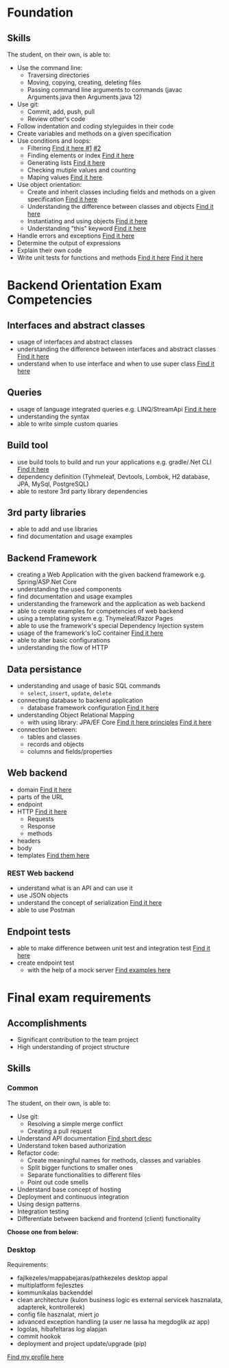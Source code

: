 # Foundation

## Skills

The student, on their own, is able to:

 -  Use the command line:
     -  Traversing directories
     -  Moving, copying, creating, deleting files
     -  Passing command line arguments to commands (javac Arguments.java then Arguments.java 12) 
 -  Use git:
     -  Commit, add, push, pull
     -  Review other's code
 -  Follow indentation and coding styleguides in their code
 -  Create variables and methods on a given specification
 -  Use conditions and loops:
     -  Filtering
     	[Find it here #1](https://github.com/greenfox-academy/tothmalex/blob/master/week-04/day-03/src/CountLetters.java)
     	[ #2](http://zetcode.com/articles/javafilterlist)
     -  Finding elements or index 
     	[Find it here](https://github.com/greenfox-academy/tothmalex/blob/master/week-04/day-03/src/CountLetters.java)
     -  Generating lists
     	[Find it here](https://github.com/greenfox-academy/tothmalex/blob/master/week-04/day-03/src/Anagram.java)
     -  Checking mutiple values and counting
     -  Maping values
     	[Find it here](https://github.com/greenfox-academy/tothmalex/blob/master/week-04/day-03/src/CountLetters.java)
 -  Use object orientation:
     -  Create and inherit classes including fields and methods on a given specification
		[Find it here](https://github.com/greenfox-academy/tothmalex/tree/master/week-05/day-05/src)
     -  Understanding the difference between classes and objects
     	[Find it here](https://docs.google.com/document/d/1IDDy5g9eX0bp1UqqqICwZwJE7IEsiRWMQtCbZPldUf0/edit#)
     -  Instantiating and using objects
     	[Find it here](https://github.com/greenfox-academy/tothmalex/blob/master/week-04/day-03/test/AnagramTest.java)
     -  Understanding "this" keyword
     	[Find it here](https://www.javatpoint.com/this-keyword)
 -  Handle errors and exceptions
 	[Find it here](https://github.com/greenfox-academy/tothmalex/blob/master/week-03/day-02/src/CountLines.java)
 -  Determine the output of expressions
 -  Explain their own code
 -  Write unit tests for functions and methods
 	[Find it here](https://github.com/greenfox-academy/tothmalex/blob/master/week-04/day-03/test/CountLettersTest.java)
	[Find it here](https://github.com/greenfox-academy/tothmalex/blob/master/week-04/day-03/test/AnagramTest.java)



# Backend Orientation Exam Competencies

## Interfaces and abstract classes

- usage of interfaces and abstract classes
- understanding the difference between interfaces and abstract classes
	[Find it here](http://codeofdoom.com/wordpress/2009/02/12/learn-this-when-to-use-an-abstract-class-and-an-interface/)
- understand when to use interface and when to use super class
	[Find it here](https://github.com/greenfox-academy/tothmalex/blob/master/week-05/day-05/src/Candy.java)

## Queries

- usage of language integrated queries e.g. LINQ/StreamApi
	[Find it here](http://www.java2s.com/Tutorials/Java_Streams/java.util.stream/Stream/Stream_generate_Supplier_s_example.htm)
- understanding the syntax
- able to write simple custom quaries

## Build tool

- use build tools to build and run your applications e.g. gradle/.Net CLI 
 [Find it here](https://github.com/greenfox-academy/tothmalex/blob/master/week-08/day-02/build.gradle)
- dependency definition (Tyhmeleaf, Devtools, Lombok, H2 database, JPA, MySql, PostgreSQL)
- able to restore 3rd party library dependencies

## 3rd party libraries

- able to add and use libraries
- find documentation and usage examples

## Backend Framework

- creating a Web Application with the given backend framework e.g. Spring/ASP.Net Core
- understanding the used components
- find documentation and usage examples
- understanding the framework and the application as web backend
- able to create examples for competencies of web backend
- using a templating system e.g. Thymeleaf/Razor Pages
- able to use the framework's special Dependency Injection system
- usage of the framework's IoC container
 [Find it here](https://www.tutorialspoint.com/spring/spring_ioc_containers.htm)
- able to alter basic configurations
- understanding the flow of HTTP

## Data persistance

- understanding and usage of basic SQL commands
  - `select`, `insert`, `update`, `delete`
- connecting database to backend application
  - database framework configuration
  [Find it here](https://github.com/tothmalex/pallida-orientation-exam/blob/master/exam/src/main/resources/application.properties)
- understanding Object Relational Mapping
  - with using library: JPA/EF Core
  [Find it here principles](https://github.com/tothmalex/pallida-orientation-exam/blob/master/exam/src/main/java/com/greenfox/exam/model/Car.java)
  [Find it here](https://github.com/tothmalex/pallida-orientation-exam/blob/master/exam/src/main/java/com/greenfox/exam/repository/CarRepo.java)
- connection between:
  - tables and classes
  - records and objects
  - columns and fields/properties

## Web backend

- domain
  [Find it here](https://www.computerhope.com/jargon/d/domain.htm)
- parts of the URL
- endpoint
- HTTP
[Find it here](http://www.baeldung.com/spring-requestmapping)
  - Requests
  - Response
  - methods
- headers
- body
- templates
[Find them here](https://www.tutorialspoint.com/http/http_messages.htm)

### REST Web backend

- understand what is an API and can use it
- use JSON objects
- understand the concept of serialization
 [Find it here](https://www.tutorialspoint.com/java/java_serialization.htm)
- able to use Postman

## Endpoint tests

- able to make difference between unit test and integration test
[Find it here](https://www.typemock.com/unit-tests-integration-tests)
- create endpoint test
  - with the help of a mock server
[Find examples here](https://github.com/greenfox-academy/tothmalex/blob/master/week-09/day-02/frontend/src/test/java/com/greenfox/frontend/FrontendApplicationTests.java)


# Final exam requirements

## Accomplishments

 -  Significant contribution to the team project
 -  High understanding of project structure

## Skills

### Common

The student, on their own, is able to:
 -  Use git:
     -  Resolving a simple merge conflict
     -  Creating a pull request
 -  Understand API documentation
 	[Find short desc](https://scottbarstow.com/apis-the-magic-fairy-dust-inside-your-app/)
 -  Understand token based authorization
 -  Refactor code:
     -  Create meaningful names for methods, classes and variables
     -  Split bigger functions to smaller ones
     -  Separate functionalities to different files
     -  Point out code smells
 -  Understand base concept of hosting
 -  Deployment and continuous integration
 -  Using design patterns
 -  Integration testing
 -  Differentiate between backend and frontend (client) functionality


**Choose one from below:**

### Desktop
 
Requirements: 
 -  fajlkezeles/mappabejaras/pathkezeles desktop appal
 -  multiplatform fejlesztes
 -  kommunikalas backenddel
 -  clean architecture (kulon business logic es external servicek hasznalata, adapterek, kontrollerek)
 -  config file hasznalat, miert jo
 -  advanced exception handling (a user ne lassa ha megdoglik az app)
 -  logolas, hibafeltaras log alapjan
 -  commit hookok
 -  deployment and project update/upgrade (pip)



[Find my profile here](https://github.com/tothmalex)

